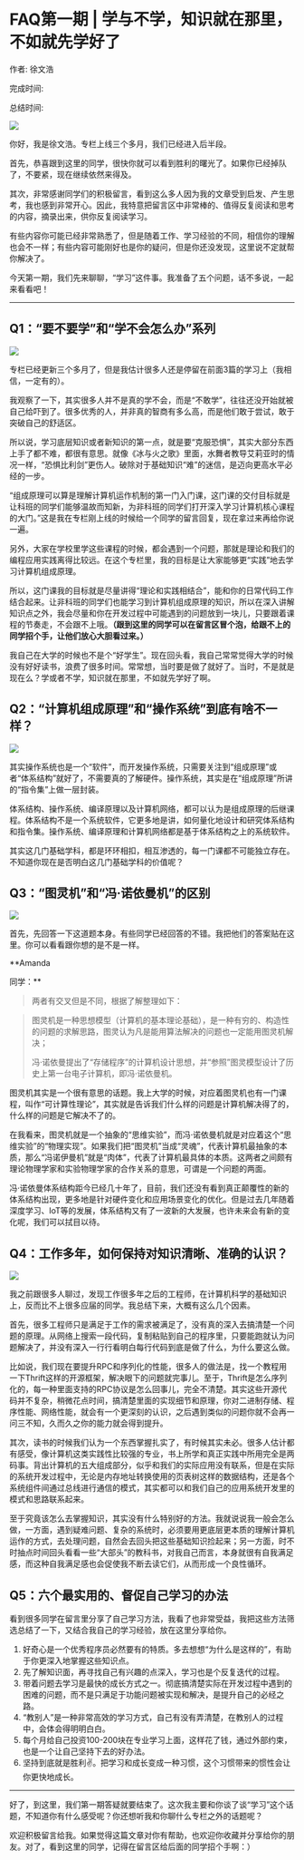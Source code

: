 # FAQ第一期 \| 学与不学，知识就在那里，不如就先学好了

作者: 徐文浩

完成时间:

总结时间:

![](<https://static001.geekbang.org/resource/image/87/82/87bfbd920a9e148c2a89282425893f82.png>)

<audio><source src="https://static001.geekbang.org/resource/audio/2a/ac/2a45be1da8f9df3257bd95e7b25418ac.mp3" type="audio/mpeg"></audio>

你好，我是徐文浩。专栏上线三个多月，我们已经进入后半段。

首先，恭喜跟到这里的同学，很快你就可以看到胜利的曙光了。如果你已经掉队了，不要紧，现在继续依然来得及。

其次，非常感谢同学们的积极留言，看到这么多人因为我的文章受到启发、产生思考，我也感到非常开心。因此，我特意把留言区中非常棒的、值得反复阅读和思考的内容，摘录出来，供你反复阅读学习。

有些内容你可能已经非常熟悉了，但是随着工作、学习经验的不同，相信你的理解也会不一样；有些内容可能刚好也是你的疑问，但是你还没发现，这里说不定就帮你解决了。

今天第一期，我们先来聊聊，“学习”这件事。我准备了五个问题，话不多说，一起来看看吧！

---

## Q1：“要不要学”和“学不会怎么办”系列

![](<https://static001.geekbang.org/resource/image/eb/86/eba537e71418f1af3ddedcd7940f4386.jpeg?wh=1125*1258>)

专栏已经更新三个多月了，但是我估计很多人还是停留在前面3篇的学习上（我相信，一定有的）。

我观察了一下，其实很多人并不是真的学不会，而是“不敢学”，往往还没开始就被自己给吓到了。很多优秀的人，并非真的智商有多么高，而是他们敢于尝试，敢于突破自己的舒适区。

所以说，学习底层知识或者新知识的第一点，就是要“克服恐惧”，其实大部分东西上手了都不难，都很有意思。就像《冰与火之歌》里面，水舞者教导艾莉亚时的情况一样，“恐惧比利剑”更伤人。破除对于基础知识“难”的迷信，是迈向更高水平必经的一步。

<!-- [[[read_end]]] -->

“组成原理可以算是理解计算机运作机制的第一门入门课，这门课的交付目标就是让科班的同学们能够温故而知新，为非科班的同学们打开深入学习计算机核心课程的大门。”这是我在专栏刚上线的时候给一个同学的留言回复，现在拿过来再给你说一遍。

另外，大家在学校里学这些课程的时候，都会遇到一个问题，那就是理论和我们的编程应用实践离得比较远。在这个专栏里，我的目标是让大家能够更“实践”地去学习计算机组成原理。

所以，这门课我的目标就是尽量讲得“理论和实践相结合”，能和你的日常代码工作结合起来。让非科班的同学们也能学习到计算机组成原理的知识，所以在深入讲解知识点之外，我会尽量和你在开发过程中可能遇到的问题放到一块儿，只要跟着课程的节奏走，不会跟不上哦。**（跟到这里的同学可以在留言区冒个泡，给跟不上的同学招个手，让他们放心大胆看过来。）**

我自己在大学的时候也不是个“好学生”。现在回头看，我自己常常觉得大学的时候没有好好读书，浪费了很多时间。常常想，当时要是做了就好了。当时，不是就是现在么？学或者不学，知识就在那里，不如就先学好了啊。

## Q2：“计算机组成原理”和“操作系统”到底有啥不一样？

![](<https://static001.geekbang.org/resource/image/d4/6b/d4a64cf654218cf992c6cf621356ee6b.png?wh=1125*1555>)

其实操作系统也是一个“软件”，而开发操作系统，只需要关注到“组成原理”或者“体系结构”就好了，不需要真的了解硬件。操作系统，其实是在“组成原理”所讲的“指令集”上做一层封装。

体系结构、操作系统、编译原理以及计算机网络，都可以认为是组成原理的后继课程。体系结构不是一个系统软件，它更多地是讲，如何量化地设计和研究体系结构和指令集。操作系统、编译原理和计算机网络都是基于体系结构之上的系统软件。

其实这几门基础学科，都是环环相扣，相互渗透的，每一门课都不可能独立存在。不知道你现在是否明白这几门基础学科的价值呢？

## Q3：“图灵机”和“冯·诺依曼机”的区别

![](<https://static001.geekbang.org/resource/image/ce/dd/ce241278076f71c81a78812de51114dd.jpg?wh=1125*732>)

首先，先回答一下这道题本身。有些同学已经回答的不错。我把他们的答案贴在这里。你可以看看跟你想的是不是一样。

**<span class="orange">Amanda</span>

 同学：**

> 两者有交叉但是不同，根据了解整理如下：

> 图灵机是一种思想模型（计算机的基本理论基础），是一种有穷的、构造性的问题的求解思路，图灵认为凡是能用算法解决的问题也一定能用图灵机解决；<br>
> 
>  冯·诺依曼提出了“存储程序”的计算机设计思想，并“参照”图灵模型设计了历史上第一台电子计算机，即冯·诺依曼机。

图灵机其实是一个很有意思的话题。我上大学的时候，对应着图灵机也有一门课程，叫作“可计算性理论”，其实就是告诉我们什么样的问题是计算机解决得了的，什么样的问题是它解决不了的。

在我看来，图灵机就是一个抽象的“思维实验”，而冯·诺依曼机就是对应着这个“思维实验”的“物理实现”。如果我们把“图灵机”当成“灵魂”，代表计算机最抽象的本质，那么“冯诺伊曼机”就是“肉体”，代表了计算机最具体的本质。这两者之间颇有理论物理学家和实验物理学家的合作关系的意思，可谓是一个问题的两面。

冯·诺依曼体系结构距今已经几十年了，目前，我们还没有看到真正颠覆性的新的体系结构出现，更多地是针对硬件变化和应用场景变化的优化。但是过去几年随着深度学习、IoT等的发展，体系结构又有了一波新的大发展，也许未来会有新的变化呢，我们可以拭目以待。

## Q4：工作多年，如何保持对知识清晰、准确的认识？

![](<https://static001.geekbang.org/resource/image/fa/05/fafe82142456949c5e1e670efe102705.png?wh=1125*1342>)

我之前跟很多人聊过，发现工作很多年之后的工程师，在计算机科学的基础知识上，反而比不上很多应届的同学。我总结下来，大概有这么几个因素。

首先，很多工程师只是满足于工作的需求被满足了，没有真的深入去搞清楚一个问题的原理。从网络上搜索一段代码，复制粘贴到自己的程序里，只要能跑就认为问题解决了，并没有深入一行行看明白每行代码到底是做了什么，为什么要这么做。

比如说，我们现在要提升RPC和序列化的性能，很多人的做法是，找一个教程用一下Thrift这样的开源框架，解决眼下的问题就完事儿。至于，Thrift是怎么序列化的，每一种里面支持的RPC协议是怎么回事儿，完全不清楚。其实这些开源代码并不复杂，稍微花点时间，搞清楚里面的实现细节和原理，你对二进制存储、程序性能、网络性能，就会有一个更深刻的认识，之后遇到类似的问题你就不会再一问三不知，久而久之你的能力就会得到提升。

其次，读书的时候我们认为一个东西掌握扎实了，有时候其实未必。很多人估计都有感受，像计算机这类实践性比较强的专业，书上所学和真正实践中所用完全是两码事。背出计算机的五大组成部分，似乎和我们的实际应用没有联系，但是在实际的系统开发过程中，无论是内存地址转换使用的页表树这样的数据结构，还是各个系统组件间通过总线进行通信的模式，其实都可以和我们自己的应用系统开发里的模式和思路联系起来。

至于究竟该怎么去掌握知识，其实没有什么特别好的方法。我就说说我一般会怎么做，一方面，遇到疑难问题、复杂的系统时，必须要用更底层更本质的理解计算机运作的方式，去处理问题，自然会去回头把这些基础知识捡起来；另一方面，时不时抽点时间回头看看一些“大部头”的教科书，对我自己而言，本身就很有自我满足感，而这种自我满足感也会促使我不断去读它们，从而形成一个良性循环。

## Q5：六个最实用的、督促自己学习的办法

看到很多同学在留言里分享了自己学习方法，我看了也非常受益，我把这些方法筛选总结了一下，又结合我自己的学习经验，放在这里分享给你。

1. 好奇心是一个优秀程序员必然要有的特质。多去想想“为什么是这样的”，有助于你更深入地掌握这些知识点。
2. 先了解知识面，再寻找自己有兴趣的点深入，学习也是个反复迭代的过程。
3. 带着问题去学习是最快的成长方式之一。彻底搞清楚实际在开发过程中遇到的困难的问题，而不是只满足于功能问题被实现和解决，是提升自己的必经之路。
4. “教别人”是一种非常高效的学习方式，自己有没有弄清楚，在教别人的过程中，会体会得明明白白。
5. 每个月给自己投资100-200块在专业学习上面，这样花了钱，通过外部约束，也是一个让自己坚持下去的好办法。
6. 坚持到底就是胜利✌️。把学习和成长变成一种习惯，这个习惯带来的惯性会让你更快地成长。

<!-- -->

---

好了，到这里，我们第一期答疑就要结束了。这次我主要和你谈了谈“学习”这个话题，不知道你有什么感受呢？你还想听我和你聊什么专栏之外的话题呢？

欢迎积极留言给我。如果觉得这篇文章对你有帮助，也欢迎你收藏并分享给你的朋友。对了，看到这里的同学，记得在留言区给后面的同学招个手啊：）



